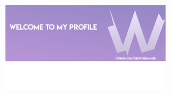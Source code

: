 ![banner]

[banner]: https://raw.githubusercontent.com/genxthegamer/genxthegamer/master/BannerGithub.png
